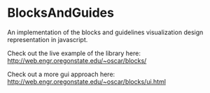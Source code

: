 # BlocksAndGuides
An implementation of the blocks and guidelines visualization design representation in javascript.

Check out the live example of the library here: http://web.engr.oregonstate.edu/~oscar/blocks/

Check out a more gui approach here: http://web.engr.oregonstate.edu/~oscar/blocks/ui.html

